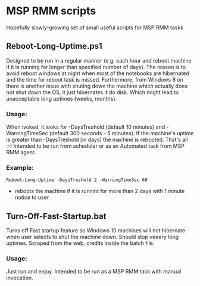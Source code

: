 # MSP RMM scripts
Hopefully slowly-growing set of small useful scripts for MSP RMM tasks
## Reboot-Long-Uptime.ps1
Designed to be run in a regular manner (e.g. each hour and reboot machine if it is running for longer than specified number of days). The reason is to avoid reboot windows at night when most of the notebooks are hibernated and the time for reboot task is missed. Furthermore, from Windows 8 on there is another issue with shuting down the machine which actually does not shut down the OS, it just hibernates it do disk. Which might lead to unacceptable long uptimes (weeks, months).

### Usage:
When ivoked, it looks for -DaysTreshold (default 10 minutes) and -WarningTimeSec (default 300 seconds - 5 minutes). If the machine's uptime is greater than -DaysTreshold [in days] the machine is rebooted. That's all :-)
Intended to be run from scheduler or as an Automated task from MSP RMM agent.

### Example:
```
Reboot-Long-Uptime -DaysTreshold 2 -WarningTimeSec 60
```

- reboots the machine if it is runnint for more than 2 days with 1 minute notice to user

## Turn-Off-Fast-Startup.bat
Turns off Fast startup feature so Windows 10 machines will not hibernate when user selects to shut the machine down. Should stop veeery long uptimes. Scraped from the web, credits inside the batch file.

### Usage:
Just run and enjoy. Intended to be run as a MSP RMM task with manual invocation.
